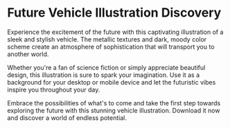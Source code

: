 <!--font:Lato-->

# Future Vehicle Illustration Discovery

Experience the excitement of the future with this captivating illustration of a sleek and stylish vehicle. The metallic textures and dark, moody color scheme create an atmosphere of sophistication that will transport you to another world.

Whether you're a fan of science fiction or simply appreciate beautiful design, this illustration is sure to spark your imagination. Use it as a background for your desktop or mobile device and let the futuristic vibes inspire you throughout your day.

Embrace the possibilities of what's to come and take the first step towards exploring the future with this stunning vehicle illustration. Download it now and discover a world of endless potential.

<!--

Write me markdown content of website with wallpaper:

"A wallpaper with a simple illustration of a futuristic vehicle, with metallic textures and a dark and moody color scheme."

The header of the page should not be copy of the text but rather a real content of the website which is using this wallpaper.


---


# Futuristic Vehicle Wallpaper

Decorate your desktop or mobile device with this stunning wallpaper featuring a simple yet striking illustration of a futuristic vehicle. The metallic textures and dark, moody color scheme create an atmosphere of sleek sophistication that is sure to impress.

Whether you're a fan of science fiction, technology, or just appreciate beautiful design, this wallpaper is the perfect addition to your digital collection. Download it today and enjoy the futuristic vibes it brings to your screen!


---


Heading should not include word "wallpaper". The website should not be about the wallpaper itself, wallpaper is just a related background, rewrite whole content.


---


# Explore the Future with a Striking Vehicle Illustration

Step into the future with this captivating illustration of a sleek and stylish vehicle. The metallic textures and dark, moody color scheme create an atmosphere of sophistication that will transport you to another world.

Whether you're a fan of science fiction or just appreciate beautiful design, this illustration is sure to capture your imagination. Use it as a background for your desktop or mobile device and let the futuristic vibes inspire you throughout your day.

Experience the thrill of the unknown and embrace the possibilities of what's to come with this stunning vehicle illustration. Download it now and take the first step towards exploring the future.


---


Heading is too long, rewrite whole content.


---


# Futuristic Vehicle Illustration

Get a glimpse into the future with this stunning illustration of a sleek and stylish vehicle. The metallic textures and dark, moody color scheme create an atmosphere of sophistication that will transport you to another world.

Whether you're a fan of science fiction or just appreciate beautiful design, this illustration is sure to capture your imagination. Use it as a background for your desktop or mobile device and let the futuristic vibes inspire you throughout your day.

Experience the thrill of the unknown and embrace the possibilities of what's to come with this captivating vehicle illustration. Download it now and take the first step towards exploring the future.


---


Heading is too long, rewrite whole content.


---


# Discover the Future with a Striking Vehicle Illustration

Experience the excitement of the future with this captivating illustration of a sleek and stylish vehicle. The metallic textures and dark, moody color scheme create an atmosphere of sophistication that will transport you to another world.

Whether you're a fan of science fiction or simply appreciate beautiful design, this illustration is sure to spark your imagination. Use it as a background for your desktop or mobile device and let the futuristic vibes inspire you throughout your day.

Embrace the possibilities of what's to come and take the first step towards exploring the future with this stunning vehicle illustration. Download it now and discover a world of endless potential.


---


Write me a Google font which is best fitting for the website.

Pick from the list:
- Inter
- Barlow Condensed
- Montserrat
- Exo 2
- Futura
- Poppins
- Orbitron
- IBM Plex Sans
- Open Sans
- Lobster
- Playfair Display
- Great Vibes
- Lato
- Roboto
- Dancing Script
- Raleway
- Alegreya


Write just the font name nothing else.


---


Lato

-->
